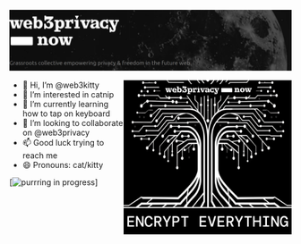![Header](./github-header.png)

<img align="right" alt="some-gif-or-image-you-can-not-see" width="300" src="./github-side-image.png">

- 👋 Hi, I’m @web3kitty
- 👀 I’m interested in catnip
- 🌱 I’m currently learning how to tap on keyboard
- 💞️ I’m looking to collaborate on @web3privacy
- 📫 Good luck trying to reach me
- 😄 Pronouns: cat/kitty

[![purrring in progress](https://github-readme-stats.vercel.app/api?username=web3kitty&show_icons=true&theme=dark)]
